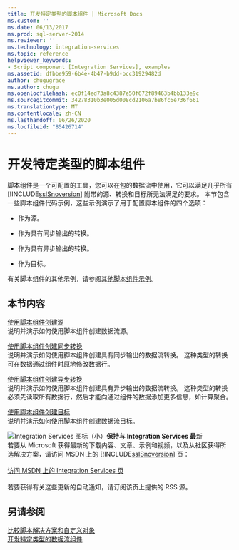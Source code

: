 ```yaml
---
title: 开发特定类型的脚本组件 | Microsoft Docs
ms.custom: ''
ms.date: 06/13/2017
ms.prod: sql-server-2014
ms.reviewer: ''
ms.technology: integration-services
ms.topic: reference
helpviewer_keywords:
- Script component [Integration Services], examples
ms.assetid: dfbbe959-6b4e-4b47-b9dd-bcc31929482d
author: chugugrace
ms.author: chugu
ms.openlocfilehash: ec0f14ed73a8c4387e50f672f89463b4bb133e9c
ms.sourcegitcommit: 34278310b3e005d008cd2106a7b86fc6e736f661
ms.translationtype: MT
ms.contentlocale: zh-CN
ms.lasthandoff: 06/26/2020
ms.locfileid: "85426714"
---
```

# <a name="developing-specific-types-of-script-components"></a>开发特定类型的脚本组件
  脚本组件是一个可配置的工具，您可以在包的数据流中使用，它可以满足几乎所有 [!INCLUDE[ssISnoversion](../../includes/ssisnoversion-md.md)] 附带的源、转换和目标所无法满足的要求。 本节包含一些脚本组件代码示例，这些示例演示了用于配置脚本组件的四个选项：  
  
-   作为源。  
  
-   作为具有同步输出的转换。  
  
-   作为具有异步输出的转换。  
  
-   作为目标。  
  
 有关脚本组件的其他示例，请参阅[其他脚本组件示例](../extending-packages-scripting-data-flow-script-component-examples/additional-script-component-examples.md)。  
  
## <a name="in-this-section"></a>本节内容  
 [使用脚本组件创建源](creating-a-source-with-the-script-component.md)  
 说明并演示如何使用脚本组件创建数据流源。  
  
 [使用脚本组件创建同步转换](creating-a-synchronous-transformation-with-the-script-component.md)  
 说明并演示如何使用脚本组件创建具有同步输出的数据流转换。 这种类型的转换可在数据通过组件时原地修改数据行。  
  
 [使用脚本组件创建异步转换](../extending-packages-scripting-data-flow-script-component-types/creating-an-asynchronous-transformation-with-the-script-component.md)  
 说明并演示如何使用脚本组件创建具有异步输出的数据流转换。 这种类型的转换必须先读取所有数据行，然后才能向通过组件的数据添加更多信息，如计算聚合。  
  
 [使用脚本组件创建目标](../extending-packages-scripting-data-flow-script-component-types/creating-a-destination-with-the-script-component.md)  
 说明并演示如何使用脚本组件创建数据流目标。  
  
![Integration Services 图标（小）](../media/dts-16.gif "集成服务图标（小）")**保持与 Integration Services 最**新  <br /> 若要从 Microsoft 获得最新的下载内容、文章、示例和视频，以及从社区获得所选解决方案，请访问 MSDN 上的 [!INCLUDE[ssISnoversion](../../includes/ssisnoversion-md.md)] 页：<br /><br /> [访问 MSDN 上的 Integration Services 页](https://go.microsoft.com/fwlink/?LinkId=136655)<br /><br /> 若要获得有关这些更新的自动通知，请订阅该页上提供的 RSS 源。  
  
## <a name="see-also"></a>另请参阅  
 [比较脚本解决方案和自定义对象](../extending-packages-scripting/comparing-scripting-solutions-and-custom-objects.md)   
 [开发特定类型的数据流组件](../extending-packages-custom-objects-data-flow-types/developing-specific-types-of-data-flow-components.md)  
  
  
